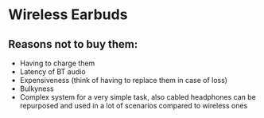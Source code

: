 # Wireless Earbuds

## Reasons not to buy them:

- Having to charge them
- Latency of BT audio
- Expensiveness (think of having to replace them in case of loss)
- Bulkyness
- Complex system for a very simple task, also cabled headphones can be repurposed and used in a lot of scenarios compared to wireless ones
